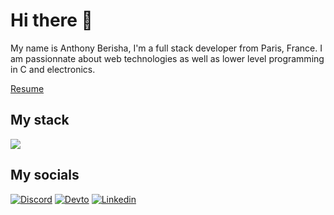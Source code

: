 # Hi there :rocket:

My name is Anthony Berisha, I'm a full stack developer from Paris, France.
I am passionnate about web technologies as well as lower level programming in C and electronics.

[Resume](https://github.com/AnthonyBerisha/resume/tree/main)

## My stack
[![](https://skillicons.dev/icons?i=js,html,css,ts,vuejs,php,symfony,laravel,mysql,go,docker)](https://skillicons.dev)

## My socials
[![Discord](https://skillicons.dev/icons?i=discord)](https://discordapp.com/users/4085)
[![Devto](https://skillicons.dev/icons?i=devto)](https://dev.to/anthonyberisha)
[![Linkedin](https://skillicons.dev/icons?i=linkedin)](https://www.linkedin.com/in/anthony-berisha-95427bb7/)

<!--
**AnthonyBerisha/AnthonyBerisha** is a ✨ _special_ ✨ repository because its `README.md` (this file) appears on your GitHub profile.

Here are some ideas to get you started:

- 🔭 I’m currently working on ...
- 🌱 I’m currently learning ...
- 🤔 I’m looking for help with ...
- 💬 Ask me about ...
- 📫 How to reach me: ...
- ⚡ Fun fact: ...
-->

